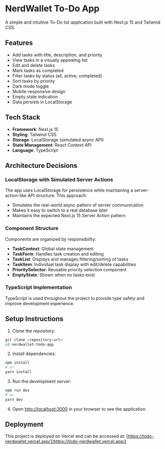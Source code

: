 # NerdWallet To-Do App

A simple and intuitive To-Do list application built with Next.js 15 and Tailwind CSS.

## Features

- Add tasks with title, description, and priority
- View tasks in a visually appealing list
- Edit and delete tasks
- Mark tasks as completed
- Filter tasks by status (all, active, completed)
- Sort tasks by priority
- Dark mode toggle
- Mobile-responsive design
- Empty state indication
- Data persists in LocalStorage

## Tech Stack

- **Framework**: Next.js 15
- **Styling**: Tailwind CSS
- **Storage**: LocalStorage (simulated async API)
- **State Management**: React Context API
- **Language**: TypeScript

## Architecture Decisions

### LocalStorage with Simulated Server Actions

The app uses LocalStorage for persistence while maintaining a server-action-like API structure. This approach:
- Simulates the real-world async pattern of server communication
- Makes it easy to switch to a real database later
- Maintains the expected Next.js 15 Server Action pattern

### Component Structure

Components are organized by responsibility:
- **TaskContext**: Global state management
- **TaskForm**: Handles task creation and editing
- **TaskList**: Displays and manages filtering/sorting of tasks
- **TaskItem**: Individual task display with edit/delete capabilities
- **PrioritySelector**: Reusable priority selection component
- **EmptyState**: Shown when no tasks exist

### TypeScript Implementation

TypeScript is used throughout the project to provide type safety and improve development experience.

## Setup Instructions

1. Clone the repository:
```bash
git clone <repository-url>
cd nerdwallet-todo-app
```

2. Install dependencies:
```bash
npm install
# or
yarn install
```

3. Run the development server:
```bash
npm run dev
# or
yarn dev
```

4. Open [http://localhost:3000](http://localhost:3000) in your browser to see the application.

## Deployment

This project is deployed on Vercel and can be accessed at: [https://todo-nerdwallet.vercel.app/](https://todo-nerdwallet.vercel.app/)
